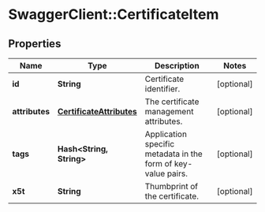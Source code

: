 # SwaggerClient::CertificateItem

## Properties
Name | Type | Description | Notes
------------ | ------------- | ------------- | -------------
**id** | **String** | Certificate identifier. | [optional] 
**attributes** | [**CertificateAttributes**](CertificateAttributes.md) | The certificate management attributes. | [optional] 
**tags** | **Hash&lt;String, String&gt;** | Application specific metadata in the form of key-value pairs. | [optional] 
**x5t** | **String** | Thumbprint of the certificate. | [optional] 


